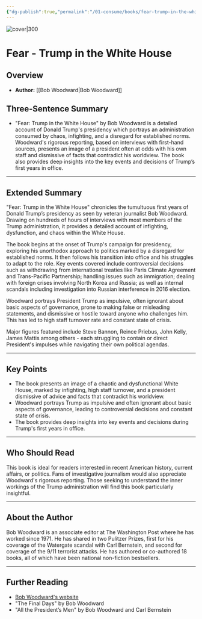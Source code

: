 ```yaml
---
{"dg-publish":true,"permalink":"/01-consume/books/fear-trump-in-the-white-house/","title":"Fear - Trump in the White House","tags":["politics","infighting","dysfunction","chaos"]}
---
```


![cover|300](https://upload.wikimedia.org/wikipedia/en/a/a4/Fear_by_Woodward_cover.jpg)
# Fear - Trump in the White House

## Overview
- **Author:** [[Bob Woodward\|Bob Woodward]]

## Three-Sentence Summary
- "Fear: Trump in the White House" by Bob Woodward is a detailed account of Donald Trump's presidency which portrays an administration consumed by chaos, infighting, and a disregard for established norms. Woodward's rigorous reporting, based on interviews with first-hand sources, presents an image of a president often at odds with his own staff and dismissive of facts that contradict his worldview. The book also provides deep insights into the key events and decisions of Trump’s first years in office.

---

## Extended Summary
"Fear: Trump in the White House" chronicles the tumultuous first years of Donald Trump’s presidency as seen by veteran journalist Bob Woodward. Drawing on hundreds of hours of interviews with most members of the Trump administration, it provides a detailed account of infighting, dysfunction, and chaos within the White House.

The book begins at the onset of Trump's campaign for presidency, exploring his unorthodox approach to politics marked by a disregard for established norms. It then follows his transition into office and his struggles to adapt to the role. Key events covered include controversial decisions such as withdrawing from international treaties like Paris Climate Agreement and Trans-Pacific Partnership; handling issues such as immigration; dealing with foreign crises involving North Korea and Russia; as well as internal scandals including investigation into Russian interference in 2016 election.

Woodward portrays President Trump as impulsive, often ignorant about basic aspects of governance, prone to making false or misleading statements, and dismissive or hostile toward anyone who challenges him. This has led to high staff turnover rate and constant state of crisis.

Major figures featured include Steve Bannon, Reince Priebus, John Kelly, James Mattis among others - each struggling to contain or direct President's impulses while navigating their own political agendas.

---

## Key Points
- The book presents an image of a chaotic and dysfunctional White House, marked by infighting, high staff turnover, and a president dismissive of advice and facts that contradict his worldview.
- Woodward portrays Trump as impulsive and often ignorant about basic aspects of governance, leading to controversial decisions and constant state of crisis.
- The book provides deep insights into key events and decisions during Trump's first years in office.

---

## Who Should Read
This book is ideal for readers interested in recent American history, current affairs, or politics. Fans of investigative journalism would also appreciate Woodward's rigorous reporting. Those seeking to understand the inner workings of the Trump administration will find this book particularly insightful.

---

## About the Author
Bob Woodward is an associate editor at The Washington Post where he has worked since 1971. He has shared in two Pulitzer Prizes, first for his coverage of the Watergate scandal with Carl Bernstein, and second for coverage of the 9/11 terrorist attacks. He has authored or co-authored 18 books, all of which have been national non-fiction bestsellers.

---

## Further Reading
- [Bob Woodward's website](http://bobwoodward.com/)
- "The Final Days" by Bob Woodward
- "All the President’s Men" by Bob Woodward and Carl Bernstein
